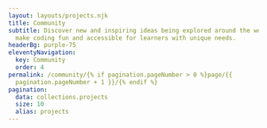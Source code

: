 ```yaml
---
layout: layouts/projects.njk
title: Community
subtitle: Discover new and inspiring ideas being explored around the world to
  make coding fun and accessible for learners with unique needs.
headerBg: purple-75
eleventyNavigation:
  key: Community
  order: 4
permalink: /community/{% if pagination.pageNumber > 0 %}page/{{
  pagination.pageNumber + 1 }}/{% endif %}
pagination:
  data: collections.projects
  size: 10
  alias: projects
---
```

